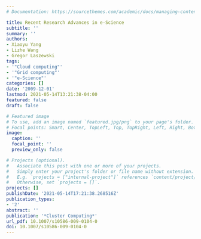 ```yaml
---
# Documentation: https://sourcethemes.com/academic/docs/managing-content/

title: Recent Research Advances in e-Science
subtitle: ''
summary: ''
authors:
- Xiaoyu Yang
- Lizhe Wang
- Gregor Laszewski
tags:
- '"Cloud computing"'
- '"Grid computing"'
- '"e-Science"'
categories: []
date: '2009-12-01'
lastmod: 2021-05-14T13:21:38-04:00
featured: false
draft: false

# Featured image
# To use, add an image named `featured.jpg/png` to your page's folder.
# Focal points: Smart, Center, TopLeft, Top, TopRight, Left, Right, BottomLeft, Bottom, BottomRight.
image:
  caption: ''
  focal_point: ''
  preview_only: false

# Projects (optional).
#   Associate this post with one or more of your projects.
#   Simply enter your project's folder or file name without extension.
#   E.g. `projects = ["internal-project"]` references `content/project/deep-learning/index.md`.
#   Otherwise, set `projects = []`.
projects: []
publishDate: '2021-05-14T17:21:38.268516Z'
publication_types:
- '2'
abstract: ''
publication: '*Cluster Computing*'
url_pdf: 10.1007/s10586-009-0104-0
doi: 10.1007/s10586-009-0104-0
---
```

